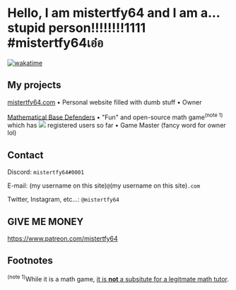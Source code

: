 # Hello, I am mistertfy64 and I am a... stupid person!!!!!!!!1111 #mistertfy64เอ๋อ

[![wakatime](https://wakatime.com/badge/user/48729117-f325-4248-81f4-81537be2c18c.svg)](https://wakatime.com/@48729117-f325-4248-81f4-81537be2c18c)

## My projects
[mistertfy64.com](https://mistertfy64.com) &#8226; Personal website filled with dumb stuff &#8226; Owner

[Mathematical Base Defenders](https://mathematicalbasedefenders.com) &#8226; "Fun" and open-source math game<sup>(note 1)</sup> which has <img src="https://img.shields.io/badge/dynamic/json?label=%e2%80%8b&query=usersRegistered&url=https%3A%2F%2Fmathematicalbasedefenders.com%2Fapi%2Fmetadata"> registered users so far &#8226; Game Master (fancy word for owner lol)

## Contact

Discord: `mistertfy64#0001`

E-mail: (my username on this site)`@`(my username on this site)`.com`

Twitter, Instagram, etc...: `@mistertfy64`

## GIVE ME MONEY

https://www.patreon.com/mistertfy64

## Footnotes
<sup>(note 1)</sup>While it is a math game, [it is **not** a subsitute for a legitmate math tutor](https://blog.mistertfy64.com/post?id=62f4e4948350dd94fb416c71).
